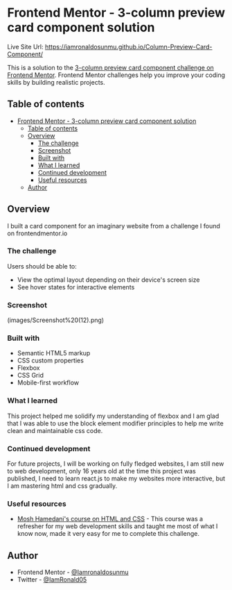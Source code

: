 # Frontend Mentor - 3-column preview card component solution

Live Site Url: https://iamronaldosunmu.github.io/Column-Preview-Card-Component/

This is a solution to the [3-column preview card component challenge on Frontend Mentor](https://www.frontendmentor.io/challenges/3column-preview-card-component-pH92eAR2-). Frontend Mentor challenges help you improve your coding skills by building realistic projects. 

## Table of contents

- [Frontend Mentor - 3-column preview card component solution](#frontend-mentor---3-column-preview-card-component-solution)
  - [Table of contents](#table-of-contents)
  - [Overview](#overview)
    - [The challenge](#the-challenge)
    - [Screenshot](#screenshot)  
    - [Built with](#built-with)
    - [What I learned](#what-i-learned)
    - [Continued development](#continued-development)
    - [Useful resources](#useful-resources)
  - [Author](#author)



## Overview
I built a card component for an imaginary website from a challenge I found on frontendmentor.io

### The challenge

Users should be able to:

- View the optimal layout depending on their device's screen size
- See hover states for interactive elements

### Screenshot

(images/Screenshot%20(12).png)



### Built with

- Semantic HTML5 markup
- CSS custom properties
- Flexbox
- CSS Grid
- Mobile-first workflow

### What I learned

This project helped me solidify my understanding of flexbox and I am glad that I was able to use the block element modifier principles to help me write clean and maintainable css code.

### Continued development

For future projects, I will be working on fully fledged websites, I am still new to web development, only 16 years old at the time this project was published, I need to learn react.js to make my websites more interactive, but I am mastering html and css gradually.
### Useful resources

- [Mosh Hamedani's course on HTML and CSS](https://codewithmosh.com/p/the-ultimate-html-css) - This course was a refresher for my web development skills and taught me most of what I know now, made it very easy for me to complete this challenge.
## Author

- Frontend Mentor - [@Iamronaldosunmu](https://www.frontendmentor.io/profile/Iamronaldosunmu)
- Twitter - [@IamRonald05](https://www.twitter.com/IamRonald05)
